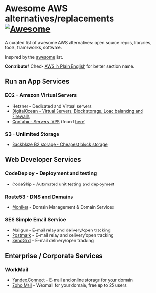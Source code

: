 # Awesome AWS alternatives/replacements [![Awesome](https://cdn.rawgit.com/sindresorhus/awesome/d7305f38d29fed78fa85652e3a63e154dd8e8829/media/badge.svg)](https://github.com/sindresorhus/awesome)

A curated list of awesome AWS alternatives: open source repos, libraries, tools, frameworks, software. 

Inspired by the [awesome](https://github.com/sindresorhus/awesome) list.

**Contribute?** Check [AWS in Plain English](https://www.expeditedssl.com/aws-in-plain-english) for better section name.

## Run an App Services

### EC2 - Amazon Virtual Servers

* [Hetzner - Dedicated and Virtual servers](https://hetzner.de)
* [DigitalOcean - Virtual Servers, Block storage, Load balancing and Firewalls](https://digitalocean.com)
* [Contabo - Servers, VPS](https://contabo.com) (found [here](http://www.yegor256.com/2017/07/25/my-favorite-websites.html))

### S3 - Unlimited Storage

* [Backblaze B2 storage - Cheapest block storage](https://www.backblaze.com/b2/cloud-storage.html)

## Web Developer Services

### CodeDeploy - Deployment and testing

* [CodeShip](https://codeship.com) - Automated unit testing and deployment

### Route53 - DNS and Domains

* [Moniker](https://www.moniker.com/) - Domain Management & Domain Services


### SES Simple Email Service 

* [Mailgun](https://www.mailgun.com/) - E-mail relay and delivery/open tracking
* [Postmark](https://postmarkapp.com/) - E-mail relay and delivery/open tracking
* [SendGrid](https://sendgrid.com/) - E-mail delivery/open tracking


## Enterprise / Corporate Services

### WorkMail

* [Yandex.Connect](https://connect.yandex.com) - E-mail and online storage for your domain
* [Zoho Mail](https://www.zoho.com/mail/) - Webmail for your domain, free up to 25 users
